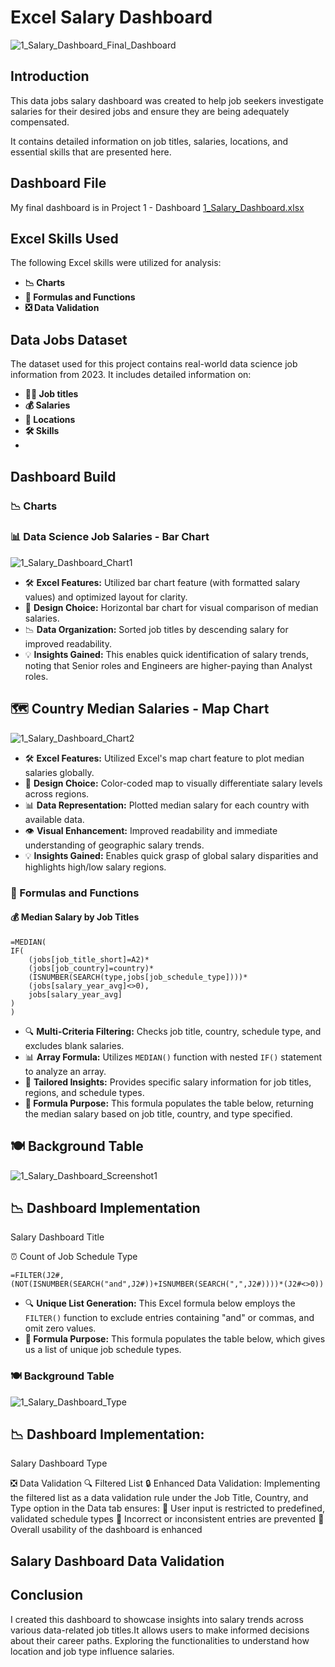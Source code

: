 # Excel Salary Dashboard 

![1_Salary_Dashboard_Final_Dashboard](https://github.com/user-attachments/assets/ca6f8567-c52e-44be-9eb0-765486f1964c)

## Introduction

This data jobs salary dashboard was created to help job seekers investigate salaries for their desired jobs and ensure they are being adequately compensated.

It contains detailed information on job titles, salaries, locations, and essential skills that are presented here.

## Dashboard File

My final dashboard is in Project 1 - Dashboard [1_Salary_Dashboard.xlsx](https://github.com/sarthaktuli7/Excel-Projects/blob/main/Project%201%20-%20Dashboard/1_Salary_Dashboard.xlsx)

## Excel Skills Used
The following Excel skills were utilized for analysis:

- **📉 Charts**
- **🧮 Formulas and Functions**
- **❎ Data Validation**
  
## Data Jobs Dataset

The dataset used for this project contains real-world data science job information from 2023. It includes detailed information on:

- **👨‍💼 Job titles**
- **💰 Salaries**
- **📍 Locations**
- **🛠️ Skills**
- 
## Dashboard Build

### 📉 Charts

### 📊 Data Science Job Salaries - Bar Chart

![1_Salary_Dashboard_Chart1](https://github.com/user-attachments/assets/77a6f78f-8fd8-463f-9262-a052bc51e87c)


- 🛠️ **Excel Features:** Utilized bar chart feature (with formatted salary values) and optimized layout for clarity.
- 🎨 **Design Choice:** Horizontal bar chart for visual comparison of median salaries.
- 📉 **Data Organization:** Sorted job titles by descending salary for improved readability.
- 💡 **Insights Gained:** This enables quick identification of salary trends, noting that Senior roles and Engineers are higher-paying than Analyst roles.

## 🗺️ Country Median Salaries - Map Chart

![1_Salary_Dashboard_Chart2](https://github.com/user-attachments/assets/09644e0d-3b12-4164-817b-850aedef3757)

- 🛠️ **Excel Features:** Utilized Excel's map chart feature to plot median salaries globally.
- 🎨 **Design Choice:** Color-coded map to visually differentiate salary levels across regions.
- 📊 **Data Representation:** Plotted median salary for each country with available data.
- 👁️ **Visual Enhancement:** Improved readability and immediate understanding of geographic salary trends.
- 💡 **Insights Gained:** Enables quick grasp of global salary disparities and highlights high/low salary regions.

### 🧮 Formulas and Functions

#### 💰 Median Salary by Job Titles

```
=MEDIAN(
IF(
    (jobs[job_title_short]=A2)*
    (jobs[job_country]=country)*
    (ISNUMBER(SEARCH(type,jobs[job_schedule_type])))*
    (jobs[salary_year_avg]<>0),
    jobs[salary_year_avg]
)
)
```

- 🔍 **Multi-Criteria Filtering:** Checks job title, country, schedule type, and excludes blank salaries.
- 📊 **Array Formula:** Utilizes `MEDIAN()` function with nested `IF()` statement to analyze an array.
- 🎯 **Tailored Insights:** Provides specific salary information for job titles, regions, and schedule types.
- **🔢 Formula Purpose:** This formula populates the table below, returning the median salary based on job title, country, and type specified.

## 🍽️ Background Table

![1_Salary_Dashboard_Screenshot1](https://github.com/user-attachments/assets/ba24f94e-9607-4ad5-a6f3-3ae7d33b4a55)


## 📉 Dashboard Implementation

Salary Dashboard Title

⏰ Count of Job Schedule Type
```
=FILTER(J2#,(NOT(ISNUMBER(SEARCH("and",J2#))+ISNUMBER(SEARCH(",",J2#))))*(J2#<>0))
```

- 🔍 **Unique List Generation:** This Excel formula below employs the `FILTER()` function to exclude entries containing "and" or commas, and omit zero values.
- **🔢 Formula Purpose:** This formula populates the table below, which gives us a list of unique job schedule types.

### 🍽️ Background Table

![1_Salary_Dashboard_Type](https://github.com/user-attachments/assets/1e755209-7bb1-455a-a9d3-2318ac5b0815)


## 📉 Dashboard Implementation:

Salary Dashboard Type

❎ Data Validation
🔍 Filtered List
🔒 Enhanced Data Validation: Implementing the filtered list as a data validation rule under the Job Title, Country, and Type option in the Data tab ensures:
🎯 User input is restricted to predefined, validated schedule types
🚫 Incorrect or inconsistent entries are prevented
👥 Overall usability of the dashboard is enhanced

## Salary Dashboard Data Validation

## Conclusion
I created this dashboard to showcase insights into salary trends across various data-related job titles.It allows users to make informed decisions about their career paths. Exploring the functionalities to understand how location and job type influence salaries.
